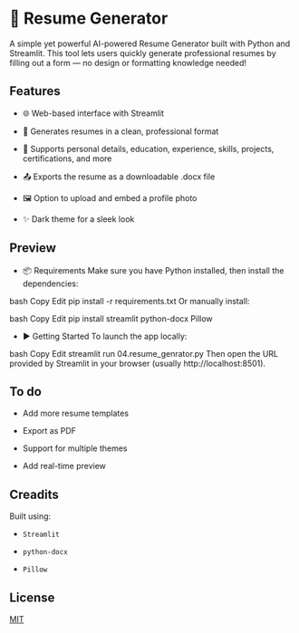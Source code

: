 
# 📝 Resume Generator

A simple yet powerful AI-powered Resume Generator built with Python and Streamlit. This tool lets users quickly generate professional resumes by filling out a form — no design or formatting knowledge needed!


## Features

- 🌐 Web-based interface with Streamlit

- 📄 Generates resumes in a clean, professional format

- 🧑 Supports personal details, education, experience, skills, projects, certifications, and more

- 📤 Exports the resume as a downloadable .docx file

- 🖼️ Option to upload and embed a profile photo

- ✨ Dark theme for a sleek look
## Preview

- 📦 Requirements
Make sure you have Python installed, then install the dependencies:

bash
Copy
Edit
pip install -r requirements.txt
Or manually install:

bash
Copy
Edit
pip install streamlit python-docx Pillow
- ▶️ Getting Started
To launch the app locally:

bash
Copy
Edit
streamlit run 04.resume_genrator.py
Then open the URL provided by Streamlit in your browser (usually http://localhost:8501).


## To do 
- Add more resume templates

- Export as PDF

- Support for multiple themes

- Add real-time preview


## Creadits
Built using:

-     Streamlit

-     python-docx

-     Pillow 
## License

[MIT](https://choosealicense.com/licenses/mit/)

